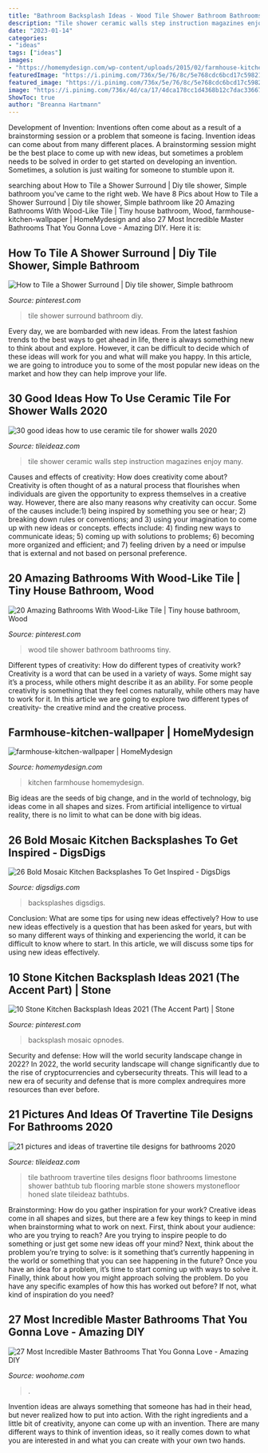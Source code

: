 ```yaml
---
title: "Bathroom Backsplash Ideas - Wood Tile Shower Bathroom Bathrooms Tiny"
description: "Tile shower ceramic walls step instruction magazines enjoy many"
date: "2023-01-14"
categories:
- "ideas"
tags: ["ideas"]
images:
- "https://homemydesign.com/wp-content/uploads/2015/02/farmhouse-kitchen-wallpaper.jpg"
featuredImage: "https://i.pinimg.com/736x/5e/76/8c/5e768cdc6bcd17c59821b0ca48e85948.jpg"
featured_image: "https://i.pinimg.com/736x/5e/76/8c/5e768cdc6bcd17c59821b0ca48e85948.jpg"
image: "https://i.pinimg.com/736x/4d/ca/17/4dca178cc1d4368b12c7dac336676ca4.jpg"
ShowToc: true
author: "Breanna Hartmann"
---
```



Development of Invention: Inventions often come about as a result of a brainstorming session or a problem that someone is facing.
Invention ideas can come about from many different places. A brainstorming session might be the best place to come up with new ideas, but sometimes a problem needs to be solved in order to get started on developing an invention. Sometimes, a solution is just waiting for someone to stumble upon it.

	

		
searching about How to Tile a Shower Surround | Diy tile shower, Simple bathroom you've came to the right web. We have 8 Pics about How to Tile a Shower Surround | Diy tile shower, Simple bathroom like 20 Amazing Bathrooms With Wood-Like Tile | Tiny house bathroom, Wood, farmhouse-kitchen-wallpaper | HomeMydesign and also 27 Most Incredible Master Bathrooms That You Gonna Love - Amazing DIY. Here it is:
		
    
## How To Tile A Shower Surround | Diy Tile Shower, Simple Bathroom

<img loading=lazy src="https://i.pinimg.com/736x/73/f4/f8/73f4f84630b7494cadca90a9d62dcee2.jpg" onerror="this.onerror=null;this.src='https://tse1.mm.bing.net/th?id=OIP.JU2GH3uhDbegJB0VdUQ8PAHaLs&amp;pid=15.1';" alt="How to Tile a Shower Surround | Diy tile shower, Simple bathroom">

_Source: pinterest.com_

>tile shower surround bathroom diy. 

	

Every day, we are bombarded with new ideas. From the latest fashion trends to the best ways to get ahead in life, there is always something new to think about and explore. However, it can be difficult to decide which of these ideas will work for you and what will make you happy. In this article, we are going to introduce you to some of the most popular new ideas on the market and how they can help improve your life.

    
## 30 Good Ideas How To Use Ceramic Tile For Shower Walls 2020

<img loading=lazy src="https://www.tileideaz.com/wp-content/uploads/2015/08/429.jpg" onerror="this.onerror=null;this.src='https://tse3.mm.bing.net/th?id=OIP.PSpHZt4U-3nPhmf0UL2GxQHaLG&amp;pid=15.1';" alt="30 good ideas how to use ceramic tile for shower walls 2020">

_Source: tileideaz.com_

>tile shower ceramic walls step instruction magazines enjoy many. 

	

Causes and effects of creativity: How does creativity come about?
Creativity is often thought of as a natural process that flourishes when individuals are given the opportunity to express themselves in a creative way. However, there are also many reasons why creativity can occur. Some of the causes include:1) being inspired by something you see or hear; 2) breaking down rules or conventions; and 3) using your imagination to come up with new ideas or concepts. effects include: 4) finding new ways to communicate ideas; 5) coming up with solutions to problems; 6) becoming more organized and efficient; and 7) feeling driven by a need or impulse that is external and not based on personal preference.

    
## 20 Amazing Bathrooms With Wood-Like Tile | Tiny House Bathroom, Wood

<img loading=lazy src="https://i.pinimg.com/736x/5e/76/8c/5e768cdc6bcd17c59821b0ca48e85948.jpg" onerror="this.onerror=null;this.src='https://tse4.mm.bing.net/th?id=OIP.R_EpVOGLS8RIRlNj_2cHMwHaLA&amp;pid=15.1';" alt="20 Amazing Bathrooms With Wood-Like Tile | Tiny house bathroom, Wood">

_Source: pinterest.com_

>wood tile shower bathroom bathrooms tiny. 

	

Different types of creativity: How do different types of creativity work?
Creativity is a word that can be used in a variety of ways. Some might say it’s a process, while others might describe it as an ability. For some people creativity is something that they feel comes naturally, while others may have to work for it. In this article we are going to explore two different types of creativity- the creative mind and the creative process.

    
## Farmhouse-kitchen-wallpaper | HomeMydesign

<img loading=lazy src="https://homemydesign.com/wp-content/uploads/2015/02/farmhouse-kitchen-wallpaper.jpg" onerror="this.onerror=null;this.src='https://tse3.mm.bing.net/th?id=OIP.Ka5hu7ykyx6DJcocXOtMrgHaKF&amp;pid=15.1';" alt="farmhouse-kitchen-wallpaper | HomeMydesign">

_Source: homemydesign.com_

>kitchen farmhouse homemydesign. 

	

Big ideas are the seeds of big change, and in the world of technology, big ideas come in all shapes and sizes. From artificial intelligence to virtual reality, there is no limit to what can be done with big ideas.

    
## 26 Bold Mosaic Kitchen Backsplashes To Get Inspired - DigsDigs

<img loading=lazy src="https://www.digsdigs.com/photos/bold-mosaic-kitchen-backsplashes-to-get-inspired-15.jpg" onerror="this.onerror=null;this.src='https://tse2.mm.bing.net/th?id=OIP.xQ7OvTH9MrXsCv4ixNYUwgHaKc&amp;pid=15.1';" alt="26 Bold Mosaic Kitchen Backsplashes To Get Inspired - DigsDigs">

_Source: digsdigs.com_

>backsplashes digsdigs. 

	

Conclusion: What are some tips for using new ideas effectively?
How to use new ideas effectively is a question that has been asked for years, but with so many different ways of thinking and experiencing the world, it can be difficult to know where to start. In this article, we will discuss some tips for using new ideas effectively.

    
## 10 Stone Kitchen Backsplash Ideas 2021 (The Accent Part) | Stone

<img loading=lazy src="https://i.pinimg.com/736x/4d/ca/17/4dca178cc1d4368b12c7dac336676ca4.jpg" onerror="this.onerror=null;this.src='https://tse4.mm.bing.net/th?id=OIP.6AGXwnfhd0TuutTRxs-OyQHaJ3&amp;pid=15.1';" alt="10 Stone Kitchen Backsplash Ideas 2021 (The Accent Part) | Stone">

_Source: pinterest.com_

>backsplash mosaic opnodes. 

	

Security and defense: How will the world security landscape change in 2022?
In 2022, the world security landscape will change significantly due to the rise of cryptocurrencies and cybersecurity threats. This will lead to a new era of security and defense that is more complex andrequires more resources than ever before.

    
## 21 Pictures And Ideas Of Travertine Tile Designs For Bathrooms 2020

<img loading=lazy src="https://www.tileideaz.com/wp-content/uploads/2015/08/2176.jpg" onerror="this.onerror=null;this.src='https://tse4.mm.bing.net/th?id=OIP.S966Ex9xXbb5G4WmoSh1fAHaLG&amp;pid=15.1';" alt="21 pictures and ideas of travertine tile designs for bathrooms 2020">

_Source: tileideaz.com_

>tile bathroom travertine tiles designs floor bathrooms limestone shower bathtub tub flooring marble stone showers mystonefloor honed slate tileideaz bathtubs. 

	

Brainstorming: How do you gather inspiration for your work?
Creative ideas come in all shapes and sizes, but there are a few key things to keep in mind when brainstorming what to work on next. First, think about your audience: who are you trying to reach? Are you trying to inspire people to do something or just get some new ideas off your mind? Next, think about the problem you’re trying to solve: is it something that’s currently happening in the world or something that you can see happening in the future? Once you have an idea for a problem, it’s time to start coming up with ways to solve it. Finally, think about how you might approach solving the problem. Do you have any specific examples of how this has worked out before? If not, what kind of inspiration do you need?

    
## 27 Most Incredible Master Bathrooms That You Gonna Love - Amazing DIY

<img loading=lazy src="https://www.woohome.com/wp-content/uploads/2014/12/most-incredible-master-bathrooms-4.jpg" onerror="this.onerror=null;this.src='https://tse3.mm.bing.net/th?id=OIP.pGQs5b5lUj0PLN3jgRFROgHaLH&amp;pid=15.1';" alt="27 Most Incredible Master Bathrooms That You Gonna Love - Amazing DIY">

_Source: woohome.com_

>. 

	

Invention ideas are always something that someone has had in their head, but never realized how to put into action. With the right ingredients and a little bit of creativity, anyone can come up with an invention. There are many different ways to think of invention ideas, so it really comes down to what you are interested in and what you can create with your own two hands.


